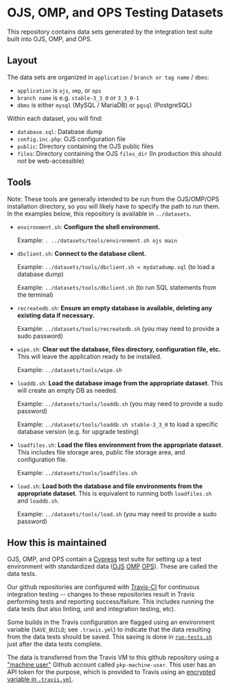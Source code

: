# OJS, OMP, and OPS Testing Datasets

This repository contains data sets generated by the integration test suite built into OJS, OMP, and OPS.

## Layout

The data sets are organized in `application` / `branch or tag name` / `dbms`:

- `application` is `ojs`, `omp`, or `ops`
- `branch name` is e.g. `stable-3_3_0` or `3_3_0-1`
- `dbms` is either `mysql` (MySQL / MariaDB) or `pgsql` (PostgreSQL)

Within each dataset, you will find:

- `database.sql`: Database dump
- `config.inc.php`: OJS configuration file
- `public`: Directory containing the OJS public files
- `files`: Directory containing the OJS `files_dir` (In production this should *not* be web-accessible)

## Tools

Note: These tools are generally intended to be run from the OJS/OMP/OPS installation directory, so you will likely have to specify the path to run them. In the examples below, this repository is available in `../datasets`.

- `environment.sh`: **Configure the shell environment.**

  Example: `. ../datasets/tools/environment.sh ojs main`

- `dbclient.sh`: **Connect to the database client.**

  Example: `../datasets/tools/dbclient.sh < mydatadump.sql` (to load a database dump)
  
  Example: `../datasets/tools/dbclient.sh` (to run SQL statements from the terminal)

- `recreatedb.sh`: **Ensure an empty database is available, deleting any existing data if necessary.**

  Example: `../datasets/tools/recreatedb.sh` (you may need to provide a sudo password)

- `wipe.sh`: **Clear out the database, files directory, configuration file, etc.** This will leave the application ready to be installed.

  Example: `../datasets/tools/wipe.sh`

- `loaddb.sh`: **Load the database image from the appropriate dataset**. This will create an empty DB as needed.

  Example: `../datasets/tools/loaddb.sh` (you may need to provide a sudo password)
  
  Example: `../datasets/tools/loaddb.sh stable-3_3_0` to load a specific database version (e.g. for upgrade testing)

- `loadfiles.sh`: **Load the files environment from the appropriate dataset**. This includes file storage area, public file storage area, and configuration file.

  Example: `../datasets/tools/loadfiles.sh`

- `load.sh`: **Load both the database and file environments from the appropriate dataset**. This is equivalent to running both `loadfiles.sh` and `loaddb.sh`.

  Example: `../datasets/tools/load.sh` (you may need to provide a sudo password)

## How this is maintained

OJS, OMP, and OPS contain a [Cypress](https://www.cypress.io/) test suite for setting up a test environment with standardized data ([OJS](https://github.com/pkp/ojs/tree/main/cypress/tests/data) [OMP](https://github.com/pkp/omp/tree/main/cypress/tests/data) [OPS](https://github.com/pkp/ops/tree/main/cypress/tests/data)). These are called the data tests.

Our github repositories are configured with [Travis-CI](https://travis-ci.com) for continuous integration testing -- changes to these repositories result in Travis performing tests and reporting success/failure. This includes running the data tests (but also linting, unit and integration testing, etc).

Some builds in the Travis configuration are flagged using an environment variable (`SAVE_BUILD`; see `.travis.yml`) to indicate that the data resulting from the data tests should be saved. This saving is done in [`run-tests.sh`](https://github.com/pkp/pkp-lib/blob/main/tools/travis/run-tests.sh) just after the data tests complete.

The data is transferred from the Travis VM to this github repository using a ["machine user"](https://docs.github.com/en/developers/overview/managing-deploy-keys#machine-users) Github account called `pkp-machine-user`. This user has an API token for the purpose, which is provided to Travis using an [encrypted variable in `.travis.yml`](https://docs.travis-ci.com/user/environment-variables/#defining-encrypted-variables-in-travisyml).
